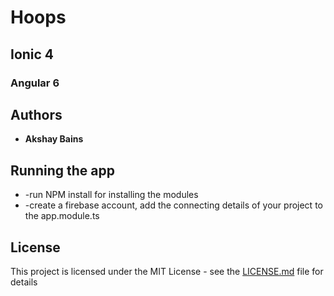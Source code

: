 # Hoops

## Ionic 4
### Angular 6

## Authors

* **Akshay Bains** 

## Running the app
* -run NPM install for installing the modules
* -create a firebase account, add the connecting details of your project to the app.module.ts 

## License

This project is licensed under the MIT License - see the [LICENSE.md](LICENSE.md) file for details
